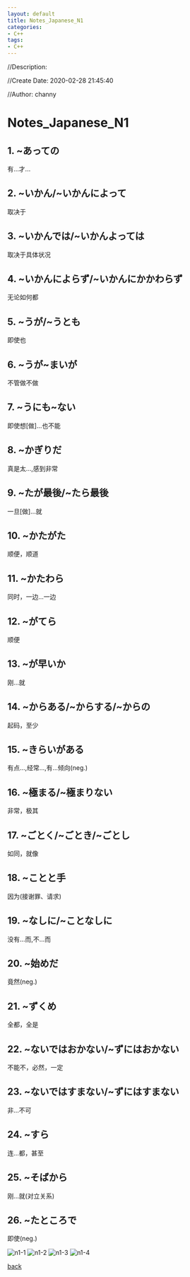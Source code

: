 ```yaml
---
layout: default
title: Notes_Japanese_N1
categories:
- C++
tags:
- C++
---
```

//Description:

//Create Date: 2020-02-28 21:45:40

//Author: channy

# Notes_Japanese_N1

## 1. ~あっての

有...才...

## 2. ~いかん/~いかんによって

取决于

## 3. ~いかんでは/~いかんよっては

取决于具体状况

## 4. ~いかんによらず/~いかんにかかわらず

无论如何都

## 5. ~うが/~うとも

即使也

## 6. ~うが~まいが

不管做不做

## 7. ~うにも~ない

即使想[做]...也不能

## 8. ~かぎりだ

真是太...,感到非常

## 9. ~たが最後/~たら最後

一旦[做]...就

## 10. ~かたがた

顺便，顺道

## 11. ~かたわら

同时，一边...一边

## 12. ~がてら

顺便

## 13. ~が早いか

刚...就

## 14. ~からある/~からする/~からの

起码，至少 

## 15. ~きらいがある

有点...,经常...,有...倾向(neg.)

## 16. ~極まる/~極まりない

非常，极其

## 17. ~ごとく/~ごとき/~ごとし

如同，就像

## 18. ~ことと手

因为(接谢罪、请求)

## 19. ~なしに/~ことなしに

没有...而,不...而

## 20. ~始めだ

竟然(neg.)

## 21. ~ずくめ

全都，全是

## 22. ~ないではおかない/~ずにはおかない

不能不，必然，一定

## 23. ~ないではすまない/~ずにはすまない

非...不可

## 24. ~すら

连...都，甚至

## 25. ~そばから

刚...就(对立关系)

## 26. ~たところで

即使(neg.)

![n1-1](./jpimages/n1-1.png)
![n1-2](./jpimages/n1-2.png)
![n1-3](./jpimages/n1-3.png)
![n1-4](./jpimages/n1-4.png)


[back](/)


